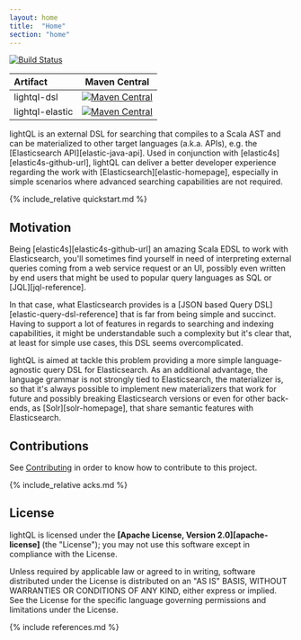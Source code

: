 ```yaml
---
layout: home
title:  "Home"
section: "home"
---
```


[![Build Status](https://travis-ci.org/Tecsisa/lightQL.svg?branch=master)](https://travis-ci.org/Tecsisa/lightQL)

| Artifact | Maven Central |
| :--- | :---: |
| lightql-dsl | [![Maven Central](https://img.shields.io/maven-central/v/com.tecsisa/lightql-dsl_2.11.svg)](https://maven-badges.herokuapp.com/maven-central/com.tecsisa/lightql-dsl_2.11) |
| lightql-elastic | [![Maven Central](https://img.shields.io/maven-central/v/com.tecsisa/lightql-elastic_2.11.svg)](https://maven-badges.herokuapp.com/maven-central/com.tecsisa/lightql-elastic_2.11) |

lightQL is an external DSL for searching that compiles to a Scala AST and can be materialized to other target languages (a.k.a. APIs),
e.g. the [Elasticsearch API][elastic-java-api]. Used in conjunction with [elastic4s][elastic4s-github-url],
lightQL can deliver a better developer experience regarding the work with [Elasticsearch][elastic-homepage],
especially in simple scenarios where advanced searching capabilities are not required.

{% include_relative quickstart.md %}

## Motivation

Being [elastic4s][elastic4s-github-url] an amazing Scala EDSL to work with Elasticsearch, you'll sometimes find yourself
in need of interpreting external queries coming from a web service request or an UI, possibly even
written by end users that might be used to popular query languages as SQL or [JQL][jql-reference].

In that case, what Elasticsearch provides is a [JSON based Query DSL][elastic-query-dsl-reference] that is far from being simple and succinct.
Having to support a lot of features in regards to searching and indexing capabilities, it might be understandable
such a complexity but it's clear that, at least for simple use cases, this DSL seems overcomplicated.

lightQL is aimed at tackle this problem providing a more simple language-agnostic query DSL for Elasticsearch.
As an additional advantage, the language grammar is not strongly tied to Elasticsearch, the materializer is, so that
it's always possible to implement new materializers that work for future and possibly breaking Elasticsearch versions
or even for other back-ends, as [Solr][solr-homepage], that share semantic features with Elasticsearch.

## Contributions

See [Contributing](contributing.html) in order to know how to contribute to this project.

{% include_relative acks.md %}

## License

lightQL is licensed under the **[Apache License, Version 2.0][apache-license]** (the
"License"); you may not use this software except in compliance with the License.

Unless required by applicable law or agreed to in writing, software
distributed under the License is distributed on an "AS IS" BASIS,
WITHOUT WARRANTIES OR CONDITIONS OF ANY KIND, either express or implied.
See the License for the specific language governing permissions and
limitations under the License.

{% include references.md %}
